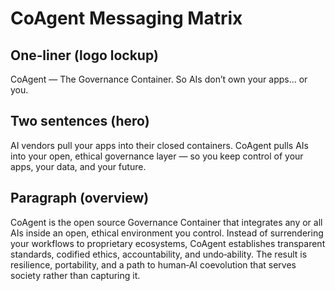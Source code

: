 # CoAgent Messaging Matrix

## One‑liner (logo lockup)
CoAgent — The Governance Container. So AIs don’t own your apps… or you.

## Two sentences (hero)
AI vendors pull your apps into their closed containers. CoAgent pulls AIs into your open, ethical governance layer — so you keep control of your apps, your data, and your future.

## Paragraph (overview)
CoAgent is the open source Governance Container that integrates any or all AIs inside an open, ethical environment you control. Instead of surrendering your workflows to proprietary ecosystems, CoAgent establishes transparent standards, codified ethics, accountability, and undo‑ability. The result is resilience, portability, and a path to human‑AI coevolution that serves society rather than capturing it.

